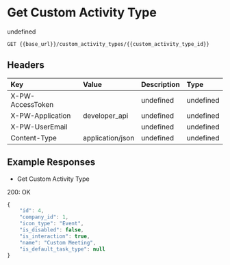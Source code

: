 # Get Custom Activity Type

undefined

`GET {{base_url}}/custom_activity_types/{{custom_activity_type_id}}`

## Headers

| Key | Value | Description | Type |
| :--- | :--- | :--- | :--- |
| X-PW-AccessToken |  | undefined | undefined |
| X-PW-Application | developer\_api | undefined | undefined |
| X-PW-UserEmail |  | undefined | undefined |
| Content-Type | application/json | undefined | undefined |

## Example Responses

* Get Custom Activity Type

200: OK

```javascript
{
    "id": 4,
    "company_id": 1,
    "icon_type": "Event",
    "is_disabled": false,
    "is_interaction": true,
    "name": "Custom Meeting",
    "is_default_task_type": null
}
```

